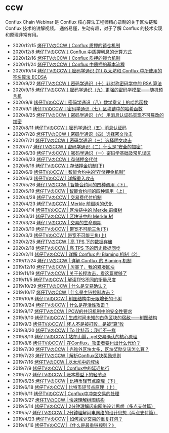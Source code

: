 # ccw
Conflux Chain Webinar 是 Conflux 核心算法工程师精心录制的关于区块链和 Conflux 技术的讲解视频。
通俗易懂，生动有趣，对于了解 Conflux 的技术实现和原理非常有用。

* 2020/12/15 [烤仔TVのCCW丨Conflux 质押的锁仓机制](https://mp.weixin.qq.com/s/hqbEt69_j4GxTMr1aIUssA)
* 2020/12/8	[烤仔TVのCCW丨Conflux 中质押利息的计算方式](https://mp.weixin.qq.com/s/qnxm3Ml2bKC5lC0nyUOOWA)
* 2020/12/16 [烤仔TVのCCW丨Conflux 质押的锁仓机制](https://mp.weixin.qq.com/s/hqbEt69_j4GxTMr1aIUssA)
* 2020/11/24 [烤仔TVのCCW丨Conflux 中质押的基本流程](https://mp.weixin.qq.com/s/RssYS9xIZf3X0ehscQ4oYg)
* 2020/10/14 [烤仔TVのCCW丨密码学通识 (11) 以太坊和 Conflux 中所使用的签名算法 ECDSA](https://mp.weixin.qq.com/s/kIC2rMKRbJc70C7AkCHS0g)
* 2020/9/22	[烤仔TVのCCW丨密码学通识（十）非对称密码学中的 RSA 算法](https://mp.weixin.qq.com/s/PDntFsa5LDWzZ1DjXBNZXA)
* 2020/9/15	[烤仔TVのCCW丨密码学通识（九）更强的密码学模型——随机预言机](https://mp.weixin.qq.com/s/Lwn2iJ0r0OL6mw4embxqnQ)
* 2020/9/8	[烤仔TVのCCW丨密码学通识（八）数学意义上的哈希函数](https://mp.weixin.qq.com/s/u-XqgCEMgdH7cYgwnWIcLQ)
* 2020/9/1	[烤仔TVのCCW丨密码学通识（七）区块链中的哈希函数](https://mp.weixin.qq.com/s/XoLNawzN7t4e-QzkDKw7yg)
* 2020/8/25	[烤仔TVのCCW丨密码学通识（六）用消息认证码实现不可篡改的加密](https://mp.weixin.qq.com/s/CzGmvalLgSUZ9z_sswVXNA)
* 2020/8/11	[烤仔TVのCCW丨密码学通识（五）消息认证码](https://mp.weixin.qq.com/s/5N-9GPNI2vWVeJvp-LuRzg)
* 2020/7/28	[烤仔TVのCCW丨密码学通识（四）选择密文攻击](https://mp.weixin.qq.com/s/kiCb7v9hOP1WRsKDvMIg8A)
* 2020/7/21	[烤仔TVのCCW丨密码学通识（三）选择明文攻击](https://mp.weixin.qq.com/s/cWs4ldC4hCn8_N6QqH1-YQ)
* 2020/7/7	[烤仔TVのCCW丨密码学通识（二）什么是“安全的加密”](https://mp.weixin.qq.com/s/8mNZos4nxyMqqzyDYrhAZQ)
* 2020/6/30	[烤仔TVのCCW丨密码学通识（一）密码学基础及常见误区](https://mp.weixin.qq.com/s/q7Nrmx-PmgJ0eMO1ABjXeg)
* 2020/6/23	[烤仔TVのCCW丨存储押金代付](https://mp.weixin.qq.com/s/1f-fSJJGdk1cRx3CR9uKbQ)
* 2020/6/16	[烤仔TVのCCW丨存储押金机制(下)](https://mp.weixin.qq.com/s/vLBc1OrL7JuqmYXz0BvTLA)
* 2020/6/9	[烤仔TVのCCW丨智能合约中的“存储押金机制”](https://mp.weixin.qq.com/s/KKU3XiJqr_Uz5RdlUyQmtA)
* 2020/6/3	[烤仔TVのCCW | 详解重入攻击](https://mp.weixin.qq.com/s/BTl4COummNF1XCYLPcJRbQ)
* 2020/5/26	[烤仔TVのCCW | 智能合约间的四种调用（下）](https://mp.weixin.qq.com/s/6x48qNusKKadnEX1Jgtz1Q)
* 2020/5/19	[烤仔TVのCCW | 智能合约间的四种调用（上）](https://mp.weixin.qq.com/s/HTbosi4YeGiQvZa_-ac6EA)
* 2020/4/28	[烤仔TVのCCW | 交易费代付机制](https://mp.weixin.qq.com/s/7gMDVWvfhd8apZ9AtS06rQ)
* 2020/4/23	[烤仔TVのCCW | Merkle 前缀树的优化](https://mp.weixin.qq.com/s/uUJOnT37pib24DCYGyDcFw)
* 2020/4/14	[烤仔TVのCCW | 区块链中的 Merkle 前缀树](https://mp.weixin.qq.com/s/KisNnRTf5TPJOfHLzn29Tg)
* 2020/3/31	[烤仔TVのCCW | 区块链中的 Merkle 树](https://mp.weixin.qq.com/s/xDhOz2ucer-gX51liLeYUw)
* 2020/3/24	[烤仔TVのCCW | 交易的生命周期](https://mp.weixin.qq.com/s/32I-Zm7Fsd8tLxSw0uVwIg)
* 2020/3/10	[烤仔TVのCCW | 带宽不可能三角(下)](https://mp.weixin.qq.com/s/j68FwRfVPehEuzq3Ou3Oig)
* 2020/3/3	[烤仔TVのCCW | 带宽不可能三角(上)](https://mp.weixin.qq.com/s/iXWwjKpqc0GUPc8UYlXvfQ)
* 2020/2/25	[烤仔TVのCCW | 高 TPS 下的数据存储](https://mp.weixin.qq.com/s/gbBO6XwM64ZXns5IGij3EQ)
* 2020/2/18	[烤仔TVのCCW | 高 TPS 下的历史数据同步](https://mp.weixin.qq.com/s/wx0xkqMnHHZWxIQInHMjog)
* 2020/2/11	[烤仔TVのCCW | 详解 Conflux 的 Blaming 机制（2）](https://mp.weixin.qq.com/s/z93B7Oc6eLhfqUttcJniYw)
* 2019/12/24 [烤仔TVのCCW | 详解 Conflux 的 Blaming 机制](https://mp.weixin.qq.com/s/b9LVaAhljKMKN2W_pqVjIA)
* 2019/12/10 [烤仔TVのCCW | 厉害了，我的紧凑区块](https://mp.weixin.qq.com/s/Cvt2DtpXaEaPKegH3nea0g)
* 2019/11/19 [烤仔TVのCCW | 关于长程攻击，看这篇就够了](https://mp.weixin.qq.com/s/TJbpOQFVxfGpojpIpOG19A)
* 2019/11/5	[烤仔TVのCCW | 解读TPS不同的衡量尺度](https://mp.weixin.qq.com/s/IwUzSDLf9EKs6Dn5zMUXUw)
* 2019/10/29 [烤仔TVのCCW | 什么是交易确认？](https://mp.weixin.qq.com/s/qbzhosSHvu1_c4i2Oq-ShQ)
* 2019/10/17 [烤仔TVのCCW | 什么是主链控制攻击？](https://mp.weixin.qq.com/s/SRj2zi3vb0d9It5ogY8byA)
* 2019/10/8	[烤仔TVのCCW | 树图结构中无限增长的子树](https://mp.weixin.qq.com/s/Jzln6yn3s9ZBV1gvaKHiMg)
* 2019/9/24	[烤仔TVのCCW | 什么是存活性攻击？](https://mp.weixin.qq.com/s/ytO3Tp6OTjuRRzdYqxXAmA)
* 2019/9/17	[烤仔TVのCCW | POW的共识机制中的安全性要求](https://mp.weixin.qq.com/s/n1-jwDO54Pd5O466vb9b0g)
* 2019/9/10	[烤仔TVのCCW | 生成时间未知的白色区块的宿敌——树图结构](https://mp.weixin.qq.com/s/yn2ywrOdGPVmDVT4kXCGGg)
* 2019/9/3	[烤仔TVのCCW | 坏人不是被打败，是被“算”败](https://mp.weixin.qq.com/s/bz3zUZTgpEUWqchFHwMMZA)
* 2019/8/20	[烤仔TVのCCW | To 比特币：我们不一样](https://mp.weixin.qq.com/s/ZppIDZpgv8EYaH-cUq9RXg)
* 2019/8/13	[烤仔TVのCCW | 站在山巅，get交易确认的核心原理](https://mp.weixin.qq.com/s/mC3E9vh97THjLsoNjaELmQ)
* 2019/8/6	[烤仔TVのCCW | 在Conflux，攻击者要付出什么代价？](https://mp.weixin.qq.com/s/92tauXhQS22t3d1XbXZuxQ)
* 2019/7/30	[烤仔TVのCCW | 光锥外区块太多，区块奖励又该怎么算？](https://mp.weixin.qq.com/s/TUPPa35KNKNASs5E2Wqh_Q)
* 2019/7/23	[烤仔TVのCCW | 解析Conflux区块奖励规则](https://mp.weixin.qq.com/s/t_1f6y659S818jnOLIFXDQ)
* 2019/7/16	[烤仔TVのCCW | 以太坊中的叔块](https://mp.weixin.qq.com/s/qrEGUo1s_y94RB-e-rd7qg)
* 2019/7/9	[烤仔TVのCCW | Conflux中的延迟执行](https://mp.weixin.qq.com/s/DnhKYgNL1TvE22w4NP9lwA)
* 2019/7/2	[烤仔TVのCCW | 账本模型下的轻节点](https://mp.weixin.qq.com/s/3-h6DzdkJmG6gxfl3gZfvQ)
* 2019/6/25	[烤仔TVのCCW | 比特币轻节点原理（下）](https://mp.weixin.qq.com/s/QjDjj4P_PE49ZCT-UxTTxg)
* 2019/6/18	[烤仔TVのCCW | 比特币轻节点原理（上）](https://mp.weixin.qq.com/s/mMt-6-RIpnD7qegzyOyRZw)
* 2019/6/11	[烤仔TVのCCW | Conflux中冲突交易的处理](https://mp.weixin.qq.com/s/cwQH5TXN468QHcqqAQ6C_w)
* 2019/5/27	[烤仔TVのCCW | 快速理解树图结构](ttps://mp.weixin.qq.com/s/zeCl2QPA5mdRgJ30DV8M_g)
* 2019/5/14	[烤仔TVのCCW | 2分钟理解闪电网络设计思想（多点支付篇）](https://mp.weixin.qq.com/s/is46bOrvjvAMoCvOpzcefw)
* 2019/5/7	[烤仔TVのCCW | 2分钟理解闪电网络的设计思想（两点支付篇）](https://mp.weixin.qq.com/s/M-tpSSS4Saf6oDeXJnMUzg)
* 2019/4/23	[烤仔TVのCCW | 如何减少交易的重复打包？](https://mp.weixin.qq.com/s/aenVwBkVu9_kCMS7PFRvGQ)
* 2019/4/16	[烤仔TVのCCW |《什么是最重链规则？》](https://mp.weixin.qq.com/s/SZmuZTpEuG2GQH0TOaMkng)

